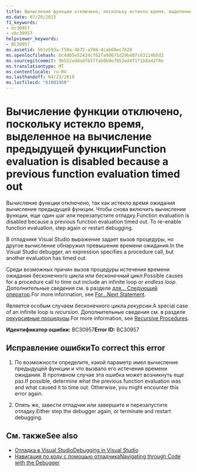 ```yaml
---
title: Вычисление функции отключено, поскольку истекло время, выделенное на вычисление предыдущей функции
ms.date: 07/20/2015
f1_keywords:
- bc30957
- vbc30957
helpviewer_keywords:
- BC30957
ms.assetid: 561e593a-f50a-4b72-a708-4cab60ec7b28
ms.openlocfilehash: bc4d05e52434cf62fa90671d29b407c83114b5d2
ms.sourcegitcommit: 9b552addadfb57fab0b9e7852ed4f1f1b8a42f8e
ms.translationtype: MT
ms.contentlocale: ru-RU
ms.lasthandoff: 04/23/2019
ms.locfileid: "61801950"
---
```

# <a name="function-evaluation-is-disabled-because-a-previous-function-evaluation-timed-out"></a><span data-ttu-id="4ae8c-102">Вычисление функции отключено, поскольку истекло время, выделенное на вычисление предыдущей функции</span><span class="sxs-lookup"><span data-stu-id="4ae8c-102">Function evaluation is disabled because a previous function evaluation timed out</span></span>
<span data-ttu-id="4ae8c-103">Вычисление функции отключено, так как истекло время ожидания вычисление предыдущей функции. Чтобы снова включить вычисление функции, еще один шаг или перезапустите отладку.</span><span class="sxs-lookup"><span data-stu-id="4ae8c-103">Function evaluation is disabled because a previous function evaluation timed out. To re-enable function evaluation, step again or restart debugging.</span></span>  
  
 <span data-ttu-id="4ae8c-104">В отладчике Visual Studio выражение задает вызов процедуры, но другое вычисление обнаружил превышение времени ожидания.</span><span class="sxs-lookup"><span data-stu-id="4ae8c-104">In the Visual Studio debugger, an expression specifies a procedure call, but another evaluation has timed out.</span></span>  
  
 <span data-ttu-id="4ae8c-105">Среди возможных причин вызов процедуры истечения времени ожидания бесконечного цикла или *бесконечный цикл*.</span><span class="sxs-lookup"><span data-stu-id="4ae8c-105">Possible causes for a procedure call to time out include an infinite loop or *endless loop*.</span></span> <span data-ttu-id="4ae8c-106">Дополнительные сведения см. в разделе [для... Следующий оператор](../../../visual-basic/language-reference/statements/for-next-statement.md).</span><span class="sxs-lookup"><span data-stu-id="4ae8c-106">For more information, see [For...Next Statement](../../../visual-basic/language-reference/statements/for-next-statement.md).</span></span>  
  
 <span data-ttu-id="4ae8c-107">Является особым случаем бесконечного цикла *рекурсии*.</span><span class="sxs-lookup"><span data-stu-id="4ae8c-107">A special case of an infinite loop is *recursion*.</span></span> <span data-ttu-id="4ae8c-108">Дополнительные сведения см. в разделе [рекурсивные процедуры](../../../visual-basic/programming-guide/language-features/procedures/recursive-procedures.md).</span><span class="sxs-lookup"><span data-stu-id="4ae8c-108">For more information, see [Recursive Procedures](../../../visual-basic/programming-guide/language-features/procedures/recursive-procedures.md).</span></span>  
  
 <span data-ttu-id="4ae8c-109">**Идентификатор ошибки:** BC30957</span><span class="sxs-lookup"><span data-stu-id="4ae8c-109">**Error ID:** BC30957</span></span>  
  
## <a name="to-correct-this-error"></a><span data-ttu-id="4ae8c-110">Исправление ошибки</span><span class="sxs-lookup"><span data-stu-id="4ae8c-110">To correct this error</span></span>  
  
1. <span data-ttu-id="4ae8c-111">По возможности определите, какой параметр имел вычисление предыдущей функции и что вызвало его истечения времени ожидания. В противном случае эта ошибка может возникнуть еще раз.</span><span class="sxs-lookup"><span data-stu-id="4ae8c-111">If possible, determine what the previous function evaluation was and what caused it to time out. Otherwise, you might encounter this error again.</span></span>  
  
2. <span data-ttu-id="4ae8c-112">Опять же, завести отладчик или завершите и перезапустите отладку.</span><span class="sxs-lookup"><span data-stu-id="4ae8c-112">Either step the debugger again, or terminate and restart debugging.</span></span>  
  
## <a name="see-also"></a><span data-ttu-id="4ae8c-113">См. также</span><span class="sxs-lookup"><span data-stu-id="4ae8c-113">See also</span></span>

- [<span data-ttu-id="4ae8c-114">Отладка в Visual Studio</span><span class="sxs-lookup"><span data-stu-id="4ae8c-114">Debugging in Visual Studio</span></span>](/visualstudio/debugger/debugging-in-visual-studio)
- [<span data-ttu-id="4ae8c-115">Навигация по коду с помощью отладчика</span><span class="sxs-lookup"><span data-stu-id="4ae8c-115">Navigating through Code with the Debugger</span></span>](/visualstudio/debugger/navigating-through-code-with-the-debugger)
